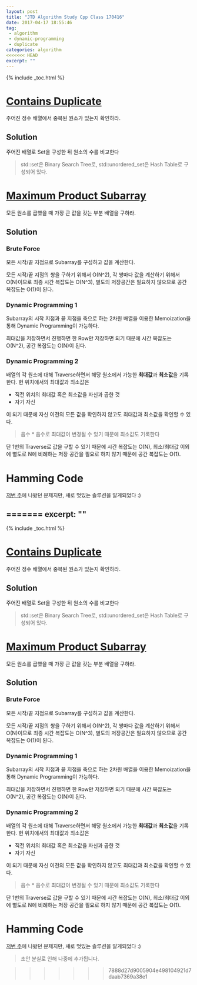 ```yaml
---
layout: post
title: "JTD Algorithm Study Cpp Class 170416"
date: 2017-04-17 18:55:46
tag:
 - algorithm
 - dynamic-programming
 - duplicate
categories: algorithm
<<<<<<< HEAD
excerpt: ""
---
```

{% include _toc.html %}

# [Contains Duplicate](https://leetcode.com/problems/contains-duplicate/#/description)

주어진 정수 배열에서 중복된 원소가 있는지 확인하라.

## Solution

주어진 배열로 Set을 구성한 뒤 원소의 수를 비교한다

> std::set은 Binary Search Tree로, std::unordered_set은 Hash Table로 구성되어 있다.



# [Maximum Product Subarray](https://leetcode.com/problems/maximum-product-subarray/#/description)

모든 원소를 곱했을 때 가장 큰 값을 갖는 부분 배열을 구하라.

## Solution

### Brute Force

모든 시작/끝 지점으로 Subarray를 구성하고 값을 계산한다.

모든 시작/끝 지점의 쌍을 구하기 위해서 O(N^2), 각 쌍마다 값을 계산하기 위해서 O(N)이므로 최종 시간 복잡도는 O(N^3), 별도의 저장공간은 필요하지 않으므로 공간 복잡도는 O(1)이 된다.

### Dynamic Programming 1

Subarray의 시작 지점과 끝 지점을 축으로 하는 2차원 배열을 이용한 Memoization을 통해 Dynamic Programming이 가능하다.

최대값을 저장하면서 진행하면 한 Row만 저장하면 되기 때문에 시간 복잡도는 O(N^2), 공간 복잡도는 O(N)이 된다.

### Dynamic Programming 2

배열의 각 원소에 대해 Traverse하면서 해당 원소에서 가능한 **최대값**과 **최소값**을 기록한다. 현 위치에서의 최대값과 최소값은

- 직전 위치의 최대값 혹은 최소값을 자신과 곱한 것
- 자기 자신

이 되기 때문에 자신 이전의 모든 값을 확인하지 않고도 최대값과 최소값을 확인할 수 있다.

> 음수 * 음수로 최대값이 변경될 수 있기 때문에 최소값도 기록한다

단 1번의 Traverse로 값을 구할 수 있기 때문에 시간 복잡도는 O(N), 최소/최대값 이외에 별도로 N에 비례하는 저장 공간을 필요로 하지 않기 때문에 공간 복잡도는 O(1).



# Hamming Code

[저번 주]()에 나왔던 문제지만, 새로 멋있는 솔루션을 알게되었다 :)



=======
excerpt: ""
---
{% include _toc.html %}

# [Contains Duplicate](https://leetcode.com/problems/contains-duplicate/#/description)

주어진 정수 배열에서 중복된 원소가 있는지 확인하라.

## Solution

주어진 배열로 Set을 구성한 뒤 원소의 수를 비교한다

> std::set은 Binary Search Tree로, std::unordered_set은 Hash Table로 구성되어 있다.



# [Maximum Product Subarray](https://leetcode.com/problems/maximum-product-subarray/#/description)

모든 원소를 곱했을 때 가장 큰 값을 갖는 부분 배열을 구하라.

## Solution

### Brute Force

모든 시작/끝 지점으로 Subarray를 구성하고 값을 계산한다.

모든 시작/끝 지점의 쌍을 구하기 위해서 O(N^2), 각 쌍마다 값을 계산하기 위해서 O(N)이므로 최종 시간 복잡도는 O(N^3), 별도의 저장공간은 필요하지 않으므로 공간 복잡도는 O(1)이 된다.

### Dynamic Programming 1

Subarray의 시작 지점과 끝 지점을 축으로 하는 2차원 배열을 이용한 Memoization을 통해 Dynamic Programming이 가능하다.

최대값을 저장하면서 진행하면 한 Row만 저장하면 되기 때문에 시간 복잡도는 O(N^2), 공간 복잡도는 O(N)이 된다.

### Dynamic Programming 2

배열의 각 원소에 대해 Traverse하면서 해당 원소에서 가능한 **최대값**과 **최소값**을 기록한다. 현 위치에서의 최대값과 최소값은

- 직전 위치의 최대값 혹은 최소값을 자신과 곱한 것
- 자기 자신

이 되기 때문에 자신 이전의 모든 값을 확인하지 않고도 최대값과 최소값을 확인할 수 있다.

> 음수 * 음수로 최대값이 변경될 수 있기 때문에 최소값도 기록한다

단 1번의 Traverse로 값을 구할 수 있기 때문에 시간 복잡도는 O(N), 최소/최대값 이외에 별도로 N에 비례하는 저장 공간을 필요로 하지 않기 때문에 공간 복잡도는 O(1).



# Hamming Code

[저번 주]()에 나왔던 문제지만, 새로 멋있는 솔루션을 알게되었다 :)

> 초안 분실로 인해 나중에 추가됩니다.

>>>>>>> 7888d27d9005904e498104921d7daab7369a38e1
